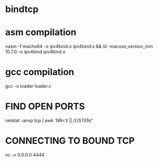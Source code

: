 # bindtcp
# asm compilation
nasm -f macho64 -o ipv4bind.o ipv4bind.s && ld -macosx_version_min 10.7.0 -o ipv4bind ipv4bind.o

# gcc compilation
gcc -o loader loader.c

# FIND OPEN PORTS
netstat -anvp tcp | awk 'NR<3 || /LISTEN/'

# CONNECTING TO BOUND TCP
nc -v 0.0.0.0 4444
